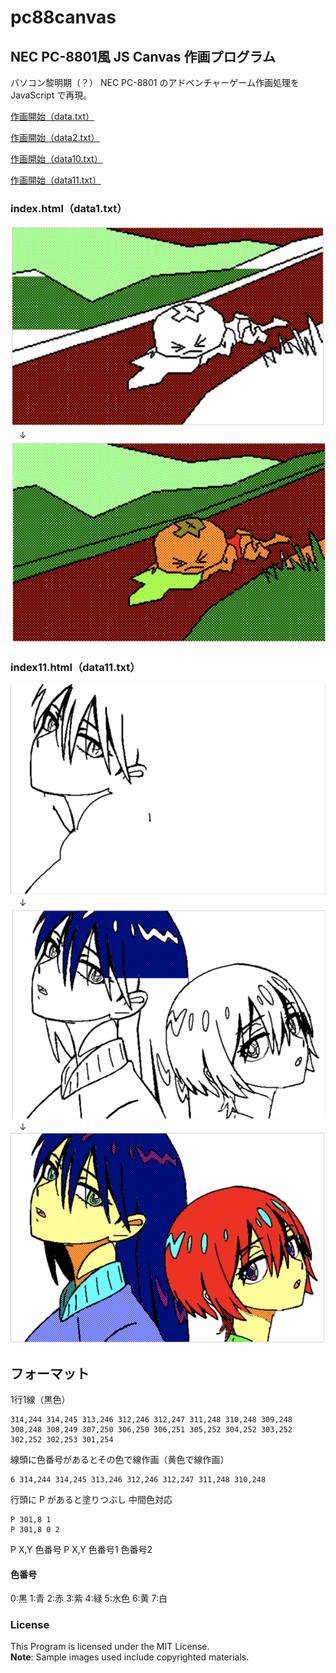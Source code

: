 # pc88canvas

## NEC PC-8801風 JS Canvas 作画プログラム

パソコン黎明期（？） NEC PC-8801 のアドベンチャーゲーム作画処理を JavaScript で再現。

[作画開始（data.txt）](https://bakuretuken.github.io/pc88canvas/)

[作画開始（data2.txt）](https://bakuretuken.github.io/pc88canvas/index2.html)

[作画開始（data10.txt）](https://bakuretuken.github.io/pc88canvas/index10.html)

[作画開始（data11.txt）](https://bakuretuken.github.io/pc88canvas/index11.html)

### index.html（data1.txt）

![PC88Canvas](img/01.png)<br />
　↓<br />
![PC88Canvas](img/02.png)

### index11.html（data11.txt）

![PC88Canvas](img/21.png)<br />
　↓<br />
![PC88Canvas](img/22.png)<br />
　↓<br />
![PC88Canvas](img/23.png)

## フォーマット

1行1線（黒色）
```
314,244 314,245 313,246 312,246 312,247 311,248 310,248 309,248 308,248 308,249 307,250 306,250 306,251 305,252 304,252 303,252 302,252 302,253 301,254
```

線頭に色番号があるとその色で線作画（黄色で線作画）
```
6 314,244 314,245 313,246 312,246 312,247 311,248 310,248
```

行頭に P があると塗りつぶし
中間色対応
```
P 301,8 1
P 301,8 0 2
```

P X,Y 色番号
P X,Y 色番号1 色番号2

#### 色番号
0:黒 1:青 2:赤 3:紫 4:緑 5:水色 6:黄 7:白

### License
This Program is licensed under the MIT License.<br />
**Note**: Sample images used include copyrighted materials.

